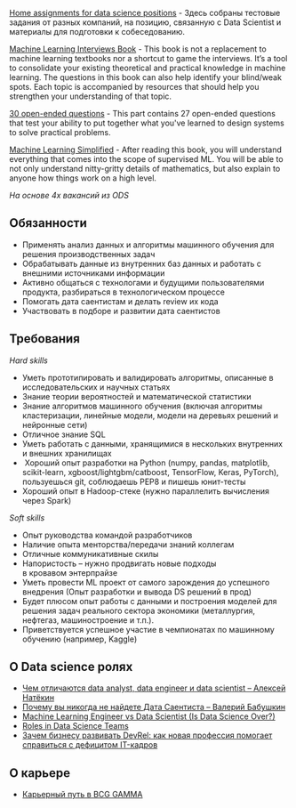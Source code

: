 [Home assignments for data science positions](https://github.com/slgero/testovoe) - Здесь собраны тестовые задания от разных компаний, на позицию, связанную с Data Scientist и материалы для подготовки к собеседованию.

[Machine Learning Interviews Book](https://huyenchip.com/ml-interviews-book/) - This book is not a replacement to machine learning textbooks nor a shortcut to game the interviews. It’s a tool to consolidate your existing theoretical and practical knowledge in machine learning. The questions in this book can also help identify your blind/weak spots. Each topic is accompanied by resources that should help you strengthen your understanding of that topic.

[30 open-ended questions](https://huyenchip.com/machine-learning-systems-design/toc.html) - This part contains 27 open-ended questions that test your ability to put together what you've learned to design systems to solve practical problems.

[Machine Learning Simplified](https://themlsbook.com) - After reading this book, you will understand everything that comes into the scope of supervised ML. You will be able to not only understand nitty-gritty details of mathematics, but also explain to anyone how things work on a high level.

*На основе 4х вакансий из ODS*

## Обязанности
- Применять анализ данных и алгоритмы машинного обучения для решения производственных задач
- Обрабатывать данные из внутренних баз данных и работать с внешними источниками информации
- Активно общаться с технологами и будущими пользователями продукта, разбираться в технологическом процессе
- Помогать дата саентистам и делать review их кода
- Участвовать в подборе и развитии дата саентистов

## Требования
*Hard skills*
- Уметь прототипировать и валидировать алгоритмы, описанные в исследовательских и научных статьях
- Знание теории вероятностей и математической статистики
- Знание алгоритмов машинного обучения (включая алгоритмы кластеризации, линейные модели, модели на деревьях решений и нейронные сети)
- Отличное знание SQL
- Уметь работать с данными, хранящимися в нескольких внутренних и внешних хранилищах
-  Хороший опыт разработки на Python (numpy, pandas, matplotlib, scikit-learn, xgboost/lightgbm/catboost, TensorFlow, Keras, PyTorch), пользуешься git, соблюдаешь PEP8 и пишешь юнит-тесты
- Хороший опыт в Hadoop-стеке (нужно параллелить вычисления через Spark)

*Soft skills*
- Опыт руководства командой разработчиков
- Наличие опыта менторства/передачи знаний коллегам
- Отличные коммуникативные скилы
- Напористость – нужно продвигать новые подходы в кровавом энтерпрайзе
- Уметь провести ML проект от самого зарождения до успешного внедрения (Опыт разработки и вывода DS решений в прод)
- Будет плюсом опыт работы с данными и построения моделей для решения задач реального сектора экономики (металлургия, нефтегаз, машиностроение и т.п.).
- Приветствуется успешное участие в чемпионатах по машинному обучению (например, Kaggle)

## О Data science ролях
- [Чем отличаются data analyst, data engineer и data scientist – Алексей Натёкин](https://www.youtube.com/watch?app=desktop&v=lDkTNURDIaY)
- [Почему вы никогда не найдете Дата Саентиста – Валерий Бабушкин](https://www.youtube.com/watch?v=Cs3ae65tmKA&t=94s)
- [Machine Learning Engineer vs Data Scientist (Is Data Science Over?)](https://towardsdatascience.com/mlevsds-3c89425baabb)
- [Roles in Data Science Teams](https://www.youtube.com/watch?v=m5hLUknIi5c)
- [Зачем бизнесу развивать DevRel: как новая профессия помогает справиться с дефицитом IT-кадров](https://rb.ru/opinion/devrel-profession/?utm_source=vk.com&amp;utm_medium=social&amp;utm_campaign=post)

## О карьере
- [Карьерный путь в BCG GAMMA](https://careers.bcg.com/mos-bcg-gamma?fbclid=PAAaZG2vzBjYKbIIRqL6MJ6_7T_nilEVUv-tHFpD122KYDdj6PaMXGAGBPSRw)
